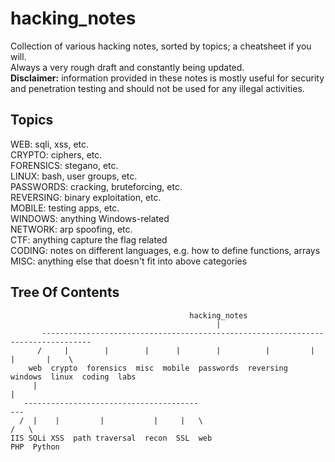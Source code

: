 # hacking_notes                 

Collection of various hacking notes, sorted by topics; a cheatsheet if you will.  
Always a very rough draft and constantly being updated.  
**Disclaimer:** information provided in these notes is mostly useful for security and penetration testing and should not be used for any illegal activities.

Topics
------

WEB: sqli, xss, etc.  
CRYPTO: ciphers, etc.  
FORENSICS: stegano, etc.  
LINUX: bash, user groups, etc.  
PASSWORDS: cracking, bruteforcing, etc.  
REVERSING: binary exploitation, etc.  
MOBILE: testing apps, etc.  
WINDOWS: anything Windows-related  
NETWORK: arp spoofing, etc.  
CTF: anything capture the flag related  
CODING: notes on different languages, e.g. how to define functions, arrays  
MISC: anything else that doesn't fit into above categories  


Tree Of Contents
----------------
```
                                        hacking_notes
                                              |
       ---------------------------------------------------------------------------------
      /     |        |        |      |        |          |         |       |       |    \
    web  crypto  forensics  misc  mobile  passwords  reversing  windows  linux  coding  labs
     |                                                                             |
   ---------------------------------------                                        ---
  /  |    |         |           |     |   \                                      /   \
IIS SQLi XSS  path traversal  recon  SSL  web                                  PHP  Python
```
